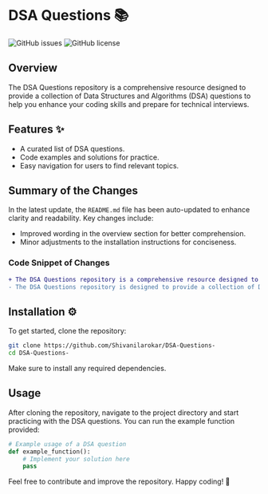 # DSA Questions 📚

![GitHub issues](https://img.shields.io/github/issues/Shivanilarokar/DSA-Questions-) ![GitHub license](https://img.shields.io/github/license/Shivanilarokar/DSA-Questions-)

## Overview
The DSA Questions repository is a comprehensive resource designed to provide a collection of Data Structures and Algorithms (DSA) questions to help you enhance your coding skills and prepare for technical interviews.

## Features ✨
- A curated list of DSA questions.
- Code examples and solutions for practice.
- Easy navigation for users to find relevant topics.

## Summary of the Changes
In the latest update, the `README.md` file has been auto-updated to enhance clarity and readability. Key changes include:

- Improved wording in the overview section for better comprehension.
- Minor adjustments to the installation instructions for conciseness.

### Code Snippet of Changes
```diff
+ The DSA Questions repository is a comprehensive resource designed to provide a collection of Data Structures and Algorithms (DSA) questions to help you enhance your coding skills and prepare for technical interviews.
- The DSA Questions repository is designed to provide a collection of Data Structures and Algorithms (DSA) questions to help you enhance your coding skills and prepare for technical interviews.
```

## Installation ⚙️
To get started, clone the repository:
```bash
git clone https://github.com/Shivanilarokar/DSA-Questions-
cd DSA-Questions-
```
Make sure to install any required dependencies.

## Usage
After cloning the repository, navigate to the project directory and start practicing with the DSA questions. You can run the example function provided:
```python
# Example usage of a DSA question
def example_function():
    # Implement your solution here
    pass
```

Feel free to contribute and improve the repository. Happy coding! 🚀